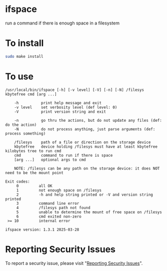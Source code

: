 # ifspace

run a command if there is enough space in a filesystem


# To install

```sh
sudo make install
```


# To use

```
/usr/local/bin/ifspace [-h] [-v level] [-V] [-n] [-N] /filesys kbytefree cmd [arg ...]

    -h          print help message and exit
    -v level    set verbosity level (def level: 0)
    -V          print version string and exit

    -n          go thru the actions, but do not update any files (def: do the action)
    -N          do not process anything, just parse arguments (def: process something)

    /filesys    path of a file or direction on the storage device
    kbytefree   device holding /filesys must have at least kbytefree kilobytes tree to run cmd
    cmd         command to run if there is space
    [arg ...]   optional args to cmd

    NOTE: /filesys can be any path on the storage device: it does NOT need to be the mount point

Exit codes:
     0         all OK
     1         not enough space on /filesys
     2         -h and help string printed or -V and version string printed
     3         command line error
     4         /filesys path not found
     5         unable to determine the mount of free space on /filesys
     6         cmd exited non-zero
 >= 10         internal error

ifspace version: 1.3.1 2025-03-28
```


# Reporting Security Issues

To report a security issue, please visit "[Reporting Security Issues](https://github.com/lcn2/ifspace/security/policy)".
